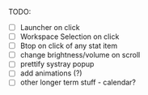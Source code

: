 TODO:
- [ ] Launcher on click
- [ ] Workspace Selection on click
- [ ] Btop on click of any stat item
- [ ] change brightness/volume on scroll
- [ ] prettify systray popup
- [ ] add animations (?)
- [ ] other longer term stuff - calendar? 
